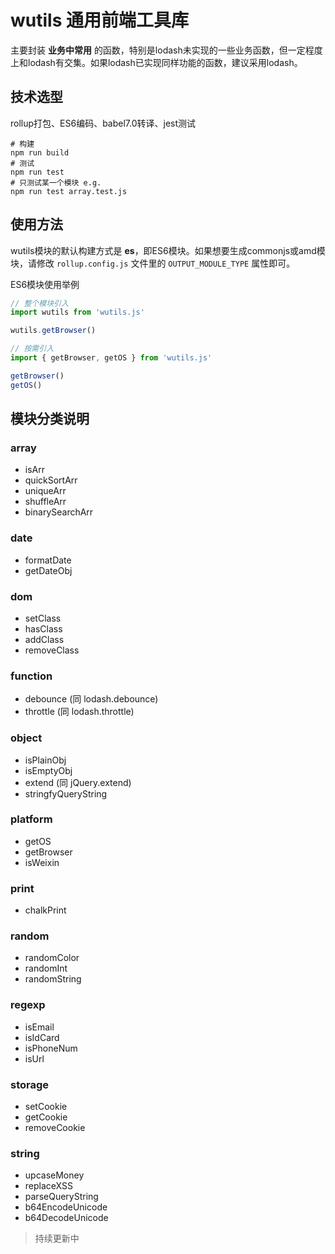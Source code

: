# wutils 通用前端工具库

主要封装 **业务中常用** 的函数，特别是lodash未实现的一些业务函数，但一定程度上和lodash有交集。如果lodash已实现同样功能的函数，建议采用lodash。

## 技术选型
rollup打包、ES6编码、babel7.0转译、jest测试
~~~
# 构建
npm run build
# 测试
npm run test
# 只测试某一个模块 e.g.
npm run test array.test.js
~~~

## 使用方法
wutils模块的默认构建方式是 **es**，即ES6模块。如果想要生成commonjs或amd模块，请修改 ```rollup.config.js``` 文件里的 ```OUTPUT_MODULE_TYPE``` 属性即可。

ES6模块使用举例

~~~js
// 整个模块引入
import wutils from 'wutils.js'

wutils.getBrowser()
~~~

~~~js
// 按需引入
import { getBrowser, getOS } from 'wutils.js'

getBrowser()
getOS()
~~~

## 模块分类说明

### array

- isArr
- quickSortArr
- uniqueArr
- shuffleArr
- binarySearchArr

### date

- formatDate
- getDateObj

### dom

- setClass
- hasClass
- addClass
- removeClass

### function

- debounce (同 lodash.debounce)
- throttle (同 lodash.throttle)

### object

- isPlainObj
- isEmptyObj
- extend (同 jQuery.extend)
- stringfyQueryString

### platform

- getOS
- getBrowser
- isWeixin

### print

- chalkPrint

### random

- randomColor
- randomInt
- randomString

### regexp

- isEmail
- isIdCard
- isPhoneNum
- isUrl

### storage

- setCookie
- getCookie
- removeCookie

### string

- upcaseMoney
- replaceXSS
- parseQueryString
- b64EncodeUnicode
- b64DecodeUnicode

> 持续更新中